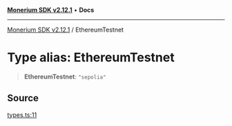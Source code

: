 [**Monerium SDK v2.12.1**](../README.md) • **Docs**

---

[Monerium SDK v2.12.1](../README.md) / EthereumTestnet

# Type alias: EthereumTestnet

> **EthereumTestnet**: `"sepolia"`

## Source

[types.ts:11](https://github.com/monerium/js-monorepo/blob/69aafbf665e06fb1fab9775ca5ee0ba5fb9dbc84/packages/sdk/src/types.ts#L11)

